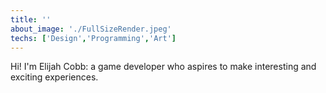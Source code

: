 ```yaml
---
title: ''
about_image: './FullSizeRender.jpeg'
techs: ['Design','Programming','Art']
---
```

Hi! I'm Elijah Cobb: a game developer who aspires to make interesting and exciting experiences. 
